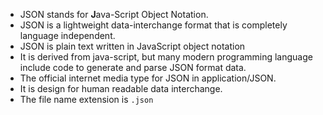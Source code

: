 - JSON stands for **J**ava-Script Object Notation.
- JSON is a lightweight data-interchange format that is completely language independent.
- JSON is plain text written in JavaScript object notation
- It is derived from java-script, but many modern programming language include code to generate and parse JSON format data.
- The official internet media type for JSON in application/JSON.
- It is design for human readable data interchange.
- The file name extension is `.json`
